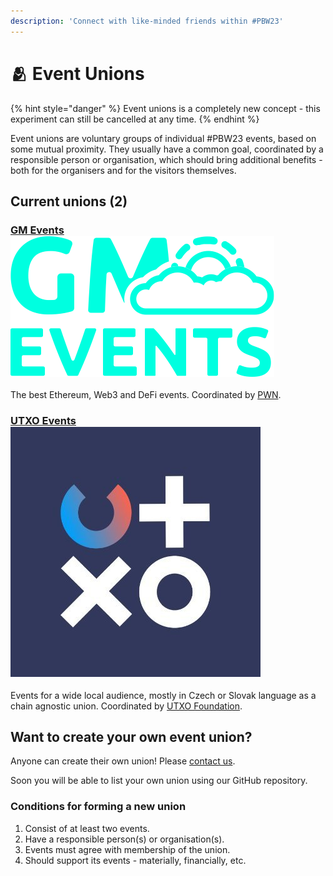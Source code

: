 ```yaml
---
description: 'Connect with like-minded friends within #PBW23'
---
```


# 🫂 Event Unions

{% hint style="danger" %}
Event unions is a completely new concept - this experiment can still be cancelled at any time.
{% endhint %}

Event unions are voluntary groups of individual #PBW23 events, based on some mutual proximity. They usually have a common goal, coordinated by a responsible person or organisation, which should bring additional benefits - both for the organisers and for the visitors themselves.

## Current unions (2)

### [GM Events](https://gm.events/) <img src=".gitbook/assets/logo_gm_events.png" alt="" data-size="line">

The best Ethereum, Web3 and DeFi events. Coordinated by [PWN](https://pwn.xyz/).

### [UTXO Events](https://utxo.events) <img src=".gitbook/assets/Z_fQwr0r_400x400.jpg" alt="" data-size="line">&#x20;

Events for a wide local audience, mostly in Czech or Slovak language as a chain agnostic union. Coordinated by [UTXO Foundation](https://utxo.foundation/).

## Want to create your own event union?

Anyone can create their own union! Please [contact us](contact-us.md).

Soon you will be able to list your own union using our GitHub repository.

### Conditions for forming a new union

1. Consist of at least two events.
2. Have a responsible person(s) or organisation(s).
3. Events must agree with membership of the union.
4. Should support its events - materially, financially, etc.
